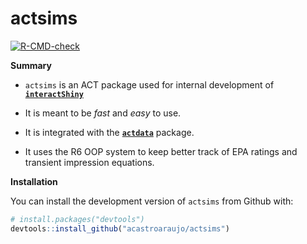 
<!-- README.md is generated from README.Rmd. Please edit that file -->

# actsims

<!-- badges: start -->

[![R-CMD-check](https://github.com/acastroaraujo/actsims/actions/workflows/R-CMD-check.yaml/badge.svg)](https://github.com/acastroaraujo/actsims/actions/workflows/R-CMD-check.yaml)
<!-- badges: end -->

**Summary**

- `actsims` is an ACT package used for internal development of
  [**`interactShiny`**](https://acastroaraujo.shinyapps.io/interactShiny/)

- It is meant to be *fast* and *easy* to use.

- It is integrated with the
  [**`actdata`**](https://github.com/ahcombs/actdata) package.

- It uses the R6 OOP system to keep better track of EPA ratings and
  transient impression equations.

**Installation**

You can install the development version of `actsims` from Github with:

``` r
# install.packages("devtools")
devtools::install_github("acastroaraujo/actsims")
```

